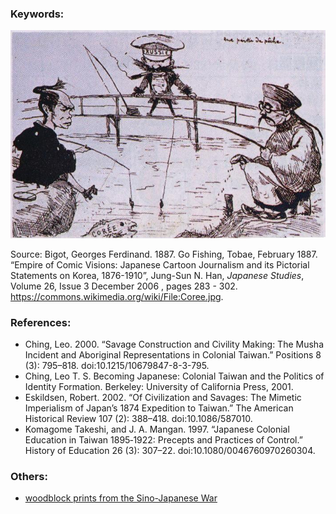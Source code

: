 ### Keywords:

![a cartoon about the Sino-Japanese War](/imgCoree.jpg)

Source: Bigot, Georges Ferdinand. 1887. Go Fishing, Tobae, February 1887. “Empire of Comic Visions: Japanese Cartoon Journalism and its Pictorial Statements on Korea, 1876-1910”, Jung-Sun N. Han, *Japanese Studies*, Volume 26, Issue 3 December 2006 , pages 283 - 302. https://commons.wikimedia.org/wiki/File:Coree.jpg.


### References:
* Ching, Leo. 2000. “Savage Construction and Civility Making: The Musha Incident and Aboriginal Representations in Colonial Taiwan.” Positions 8 (3): 795–818. doi:10.1215/10679847-8-3-795.
* Ching, Leo T. S. Becoming Japanese: Colonial Taiwan and the Politics of Identity Formation. Berkeley: University of California Press, 2001.
* Eskildsen, Robert. 2002. “Of Civilization and Savages: The Mimetic Imperialism of Japan’s 1874 Expedition to Taiwan.” The American Historical Review 107 (2): 388–418. doi:10.1086/587010.
* Komagome Takeshi, and J. A. Mangan. 1997. “Japanese Colonial Education in Taiwan 1895‐1922: Precepts and Practices of Control.” History of Education 26 (3): 307–22. doi:10.1080/0046760970260304.



### Others:
* [woodblock prints from the Sino-Japanese War](https://ocw.mit.edu/ans7870/21f/21f.027/throwing_off_asia_02/index.html)
